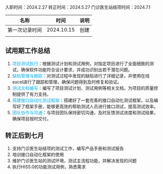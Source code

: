 入职时间：2024.2.27
转正时间：2024.5.27
门诊医生站结项时间：2024.7.1

| 名称      | 时间         | 说明  |
| ------- | ---------- | --- |
| 第一次记录时间 | 2024.10.15 | 创建  |
|         |            |     |

## 试用期工作总结
1. <font color="#00b0f0">项目测试执行</font>：根据测试计划和测试用例，对指定项目进行了全面细致的测试，确保软件功能符合设计要求，并成功识别出若干潜在问题。
2. <font color="#00b0f0">缺陷管理与跟踪</font>：对测试过程中发现的缺陷进行了详细记录，并使用在线excel进行了跟踪和管理，确保问题得到及时修复和验证。
3. <font color="#00b0f0">测试文档编写</font>：编写了项目测试计划、测试用例等相关文档，为项目的质量控制提供了有力支持。
4. <font color="#00b0f0">搭建接口自动化测试框架</font>：搭建好了一套完善的接口自动化测试框架，以及编写好了框架手册，能够更高效的帮助测试人员进行接口测试，提高测试效率。
5. <font color="#00b0f0">团队协作与沟通</font>：与项目团队保持密切沟通，及时反馈测试进度和测试结果，确保项目按时交付。
## 转正后到七月
1. 支持门诊医生站结项的测试工作，编写产品手册和测试报告
2. 培训接口自动化框架的使用
4. 维护门诊医生站的测试环境，测试主流程功能，并解决发现的问题
5. 执行HIS5.0的功能测试用例，熟悉需求

